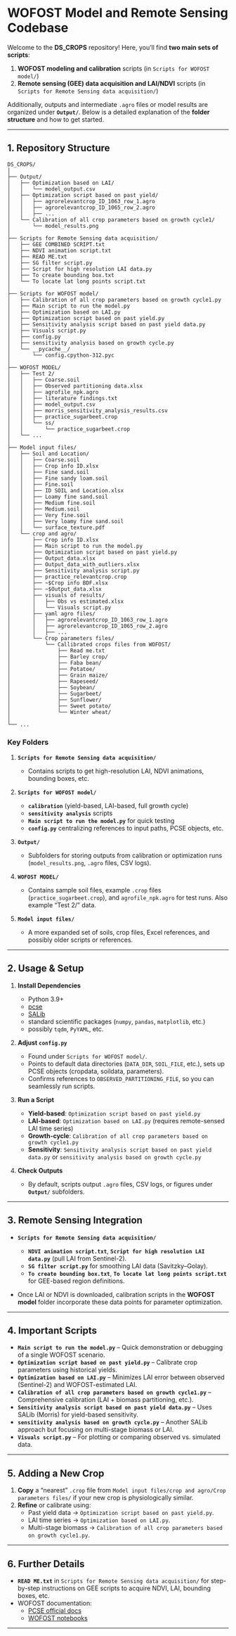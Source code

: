 

# WOFOST Model and Remote Sensing Codebase 

Welcome to the **DS_CROPS** repository! Here, you’ll find **two main sets of scripts**:

1. **WOFOST modeling and calibration** scripts (in `Scripts for WOFOST model/`)  
2. **Remote sensing (GEE) data acquisition and LAI/NDVI** scripts (in `Scripts for Remote Sensing data acquisition/`)

Additionally, outputs and intermediate `.agro` files or model results are organized under **`Output/`**. Below is a detailed explanation of the **folder structure** and how to get started.

---

## 1. Repository Structure

```
DS_CROPS/
│
├── Output/
│   ├── Optimization based on LAI/
│   │   └── model_output.csv
│   ├── Optimization script based on past yield/
│   │   ├── agrorelevantcrop_ID_1063_row_1.agro
│   │   ├── agrorelevantcrop_ID_1065_row_2.agro
│   │   ├── ...
│   └── Calibration of all crop parameters based on growth cycle1/
│       └── model_results.png
│
├── Scripts for Remote Sensing data acquisition/
│   ├── GEE COMBINED SCRIPT.txt
│   ├── NDVI animation script.txt
│   ├── READ ME.txt
│   ├── SG filter script.py
│   ├── Script for high resolution LAI data.py
│   ├── To create bounding box.txt
│   └── To locate lat long points script.txt
│
├── Scripts for WOFOST model/
│   ├── Calibration of all crop parameters based on growth cycle1.py
│   ├── Main script to run the model.py
│   ├── Optimization based on LAI.py
│   ├── Optimization script based on past yield.py
│   ├── Sensitivity analysis script based on past yield data.py
│   ├── Visuals script.py
│   ├── config.py
│   ├── sensitivity analysis based on growth cycle.py
│   └── __pycache__/
│       └── config.cpython-312.pyc
│
├── WOFOST MODEL/
│   ├── Test 2/
│   │   ├── Coarse.soil
│   │   ├── Observed partitioning data.xlsx
│   │   ├── agrofile_npk.agro
│   │   ├── literature findings.txt
│   │   ├── model_output.csv
│   │   ├── morris_sensitivity_analysis_results.csv
│   │   ├── practice_sugarbeet.crop
│   │   └── ss/
│   │       └── practice_sugarbeet.crop
│   └── ...
│
├── Model input files/
│   ├── Soil and Location/
│   │   ├── Coarse.soil
│   │   ├── Crop info ID.xlsx
│   │   ├── Fine sand.soil
│   │   ├── Fine sandy loam.soil
│   │   ├── Fine.soil
│   │   ├── ID SOIL and Location.xlsx
│   │   ├── Loamy fine sand.soil
│   │   ├── Medium fine.soil
│   │   ├── Medium.soil
│   │   ├── Very fine.soil
│   │   ├── Very loamy fine sand.soil
│   │   └── surface_texture.pdf
│   └── crop and agro/
│       ├── Crop info ID.xlsx
│       ├── Main script to run the model.py
│       ├── Optimization script based on past yield.py
│       ├── Output_data.xlsx
│       ├── Output_data_with_outliers.xlsx
│       ├── Sensitivity analysis script.py
│       ├── practice_relevantcrop.crop
│       ├── ~$Crop info BDF.xlsx
│       ├── ~$Output_data.xlsx
│       ├── visuals of results/
│       │   ├── Obs vs estimated.xlsx
│       │   └── Visuals script.py
│       ├── yaml agro files/
│       │   ├── agrorelevantcrop_ID_1063_row_1.agro
│       │   ├── agrorelevantcrop_ID_1065_row_2.agro
│       │   ├── ...
│       └── Crop parameters files/
│           └── Callibrated crops files from WOFOST/
│               ├── Read me.txt
│               ├── Barley crop/
│               ├── Faba bean/
│               ├── Potatoe/
│               ├── Grain maize/
│               ├── Rapeseed/
│               ├── Soybean/
│               ├── Sugarbeet/
│               ├── Sunflower/
│               ├── Sweet potato/
│               └── Winter wheat/
│
└── ...
```

### Key Folders

1. **`Scripts for Remote Sensing data acquisition/`**  
   - Contains scripts to get high-resolution LAI, NDVI animations, bounding boxes, etc.

2. **`Scripts for WOFOST model/`**  
   - **`calibration`** (yield-based, LAI-based, full growth cycle)
   - **`sensitivity analysis`** scripts
   - **`Main script to run the model.py`** for quick testing
   - **`config.py`** centralizing references to input paths, PCSE objects, etc.

3. **`Output/`**  
   - Subfolders for storing outputs from calibration or optimization runs (`model_results.png`, `.agro` files, CSV logs).

4. **`WOFOST MODEL/`**  
   - Contains sample soil files, example `.crop` files (`practice_sugarbeet.crop`), and `agrofile_npk.agro` for test runs. Also example “Test 2/” data.

5. **`Model input files/`**  
   - A more expanded set of soils, crop files, Excel references, and possibly older scripts or references.

---

## 2. Usage & Setup

1. **Install Dependencies**  
   - Python 3.9+  
   - [pcse](https://pypi.org/project/pcse/)  
   - [SALib](https://pypi.org/project/SALib/)  
   - standard scientific packages (`numpy`, `pandas`, `matplotlib`, etc.)
   - possibly `tqdm`, `PyYAML`, etc.

2. **Adjust `config.py`**  
   - Found under `Scripts for WOFOST model/`.
   - Points to default data directories (`DATA_DIR`, `SOIL_FILE`, etc.), sets up PCSE objects (cropdata, soildata, parameters).
   - Confirms references to `OBSERVED_PARTITIONING_FILE`, so you can seamlessly run scripts.

3. **Run a Script**  
   - **Yield-based**: `Optimization script based on past yield.py`  
   - **LAI-based**: `Optimization based on LAI.py` (requires remote-sensed LAI time series)  
   - **Growth-cycle**: `Calibration of all crop parameters based on growth cycle1.py`  
   - **Sensitivity**: `Sensitivity analysis script based on past yield data.py` or `sensitivity analysis based on growth cycle.py`

4. **Check Outputs**  
   - By default, scripts output `.agro` files, CSV logs, or figures under **`Output/`** subfolders.

---

## 3. Remote Sensing Integration

- **`Scripts for Remote Sensing data acquisition/`**  
  - **`NDVI animation script.txt`**, **`Script for high resolution LAI data.py`** (pull LAI from Sentinel-2).  
  - **`SG filter script.py`** for smoothing LAI data (Savitzky–Golay).
  - **`To create bounding box.txt`**, **`To locate lat long points script.txt`** for GEE-based region definitions.

- Once LAI or NDVI is downloaded, calibration scripts in the **WOFOST model** folder incorporate these data points for parameter optimization.

---

## 4. Important Scripts

- **`Main script to run the model.py`** – Quick demonstration or debugging of a single WOFOST scenario.  
- **`Optimization script based on past yield.py`** – Calibrate crop parameters using historical yields.  
- **`Optimization based on LAI.py`** – Minimizes LAI error between observed (Sentinel-2) and WOFOST-estimated LAI.  
- **`Calibration of all crop parameters based on growth cycle1.py`** – Comprehensive calibration (LAI + biomass partitioning, etc.).  
- **`Sensitivity analysis script based on past yield data.py`** – Uses SALib (Morris) for yield-based sensitivity.  
- **`sensitivity analysis based on growth cycle.py`** – Another SALib approach but focusing on multi-stage biomass or LAI.  
- **`Visuals script.py`** – For plotting or comparing observed vs. simulated data.  

---

## 5. Adding a New Crop

1. **Copy** a “nearest” `.crop` file from `Model input files/crop and agro/Crop parameters files/` if your new crop is physiologically similar.  
2. **Refine** or calibrate using:
   - Past yield data → `Optimization script based on past yield.py`.  
   - LAI time series → `Optimization based on LAI.py`.  
   - Multi-stage biomass → `Calibration of all crop parameters based on growth cycle1.py`.

---

## 6. Further Details

- **`READ ME.txt`** in `Scripts for Remote Sensing data acquisition/` for step-by-step instructions on GEE scripts to acquire NDVI, LAI, bounding boxes, etc.  
- WOFOST documentation:  
  - [PCSE official docs](https://pcse.readthedocs.io/en/stable/)  
  - [WOFOST notebooks](https://github.com/ajwdewit/pcse_notebooks)

---

